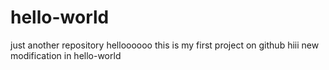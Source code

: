 # hello-world
just another repository
helloooooo
this is my first project on github
hiii  new modification in hello-world
